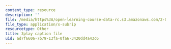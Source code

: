 ```yaml
---
content_type: resource
description: ''
file: /media/https%3A/open-learning-course-data-rc.s3.amazonaws.com/2-003sc-engineering-dynamics-fall-2011/ad7f66067b7913fa0fa63420dd4a43c6_wzEqF_UQkks.srt
file_type: application/x-subrip
resourcetype: Other
title: 3play caption file
uid: ad7f6606-7b79-13fa-0fa6-3420dd4a43c6
---
```

